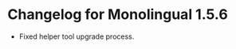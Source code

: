 Changelog for Monolingual 1.5.6
===============================

* Fixed helper tool upgrade process.
